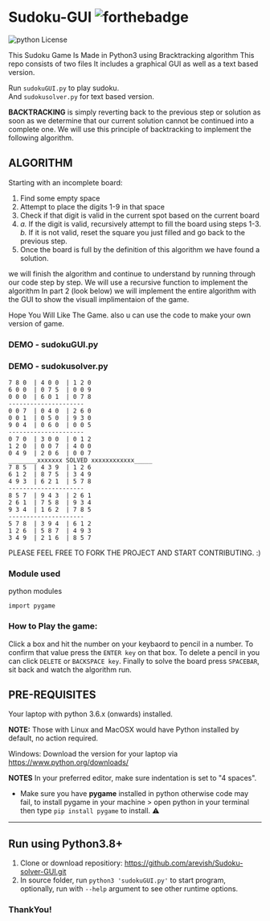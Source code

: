 # Sudoku-GUI  ![forthebadge](https://forthebadge.com/images/badges/made-with-python.svg)

![python License](https://img.shields.io/badge/MADE%20WITH-Pygames-green.svg)

This Sudoku Game Is Made in Python3 using Bracktracking algorithm
This repo consists of two files It includes a graphical GUI as well as a text based version.

Run `sudokuGUI.py` to play sudoku.<br>
And `sudokusolver.py` for text based version.

**BACKTRACKING** is simply reverting back to the previous step or solution as soon as we determine that our current solution cannot be continued into a complete one. We will use this principle of backtracking to implement the following algorithm.

## ALGORITHM

Starting with an incomplete board:

1. Find some empty space
2. Attempt to place the digits 1-9 in that space
3. Check if that digit is valid in the current spot based on the current board
4. *a.* If the digit is valid, recursively attempt to   fill the board using steps 1-3.<br>
 *b.* If it is not valid, reset the square you just filled and go back to the previous step.
5. Once the board is full by the definition of this algorithm we have found a solution.

we will finish the algorithm and continue to understand by running through our code step by step. We will use a recursive function to implement the algorithm 
In part 2 (look below) we will implement the entire algorithm with the GUI to show the visuall implimentaion of the game.

Hope You Will Like The Game. also u can use the code to make your own version of game.

### DEMO - sudokuGUI.py

###  DEMO - sudokusolver.py
```
7 8 0  | 4 0 0  | 1 2 0
6 0 0  | 0 7 5  | 0 0 9
0 0 0  | 6 0 1  | 0 7 8
---------------------
0 0 7  | 0 4 0  | 2 6 0
0 0 1  | 0 5 0  | 9 3 0
9 0 4  | 0 6 0  | 0 0 5
---------------------
0 7 0  | 3 0 0  | 0 1 2
1 2 0  | 0 0 7  | 4 0 0
0 4 9  | 2 0 6  | 0 0 7
________xxxxxxx SOLVED xxxxxxxxxxxx_____
7 8 5  | 4 3 9  | 1 2 6
6 1 2  | 8 7 5  | 3 4 9
4 9 3  | 6 2 1  | 5 7 8
---------------------
8 5 7  | 9 4 3  | 2 6 1
2 6 1  | 7 5 8  | 9 3 4
9 3 4  | 1 6 2  | 7 8 5
---------------------
5 7 8  | 3 9 4  | 6 1 2
1 2 6  | 5 8 7  | 4 9 3
3 4 9  | 2 1 6  | 8 5 7
```
PLEASE FEEL FREE TO FORK THE PROJECT AND START CONTRIBUTING. :)

### Module used
python modules
```
import pygame
```
### How to Play the game:
Click a box and hit the number on your keybaord to pencil in a number. To confirm that value press the `ENTER key` on that box. To delete a pencil in you can click `DELETE` or `BACKSPACE key`. Finally to solve the board press `SPACEBAR`, sit back and watch the algorithm run.

## PRE-REQUISITES
Your laptop with python 3.6.x (onwards) installed.

**NOTE:** Those with Linux and MacOSX would have Python installed by default, no action required.

Windows: Download the version for your laptop via https://www.python.org/downloads/

**NOTES**
In your preferred editor, make sure indentation is set to "4 spaces".

* Make sure you have **pygame** installed in python otherwise code may fail, to install pygame in your machine > open python in your terminal then type `pip install pygame` to install. :warning:

---

## Run using Python3.8+
1. Clone or download repositiory: https://github.com/arevish/Sudoku-solver-GUI.git
2. In source folder, run `python3 'sudokuGUI.py'` to start program, optionally, run with `--help` argument to see other runtime options.
 
### ThankYou!

